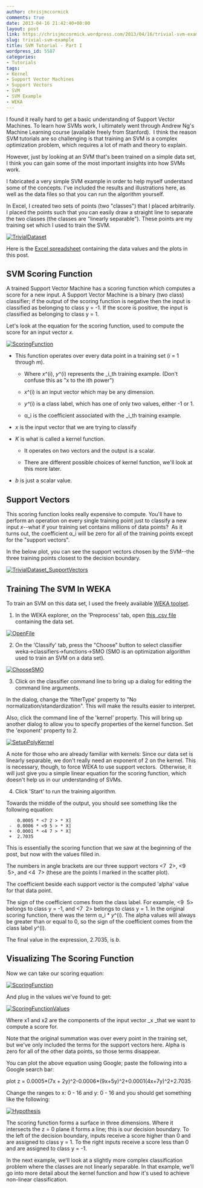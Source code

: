 ```yaml
---
author: chrisjmccormick
comments: true
date: 2013-04-16 21:42:40+00:00
layout: post
link: https://chrisjmccormick.wordpress.com/2013/04/16/trivial-svm-example/
slug: trivial-svm-example
title: SVM Tutorial - Part I
wordpress_id: 5587
categories:
- Tutorials
tags:
- Kernel
- Support Vector Machines
- Support Vectors
- SVM
- SVM Example
- WEKA
---
```


I found it really hard to get a basic understanding of Support Vector Machines. To learn how SVMs work, I ultimately went through Andrew Ng's Machine Learning course (available freely from Stanford).  I think the reason SVM tutorials are so challenging is that training an SVM is a complex optimization problem, which requires a lot of math and theory to explain.

However, just by looking at an SVM that's been trained on a simple data set, I think you can gain some of the most important insights into how SVMs work.

I fabricated a very simple SVM example in order to help myself understand some of the concepts. I've included the results and illustrations here, as well as the data files so that you can run the algorithm yourself.

In Excel, I created two sets of points (two "classes") that I placed arbitrarily. I placed the points such that you can easily draw a straight line to separate the two classes (the classes are "linearly separable"). These points are my training set which I used to train the SVM.

[![TrivialDataset](http://chrisjmccormick.files.wordpress.com/2013/04/trivialdataset.png)](http://chrisjmccormick.files.wordpress.com/2013/04/trivialdataset.png)

Here is the [Excel spreadsheet](http://chrisjmccormick.files.wordpress.com/2013/04/supportvectormachines.xlsx) containing the data values and the plots in this post.


## SVM Scoring Function


A trained Support Vector Machine has a scoring function which computes a score for a new input. A Support Vector Machine is a binary (two class) classifier; if the output of the scoring function is negative then the input is classified as belonging to class y = -1. If the score is positive, the input is classified as belonging to class y = 1.

Let's look at the equation for the scoring function, used to compute the score for an input vector _x._

[![ScoringFunction](http://chrisjmccormick.files.wordpress.com/2013/04/scoringfunction.png)](http://chrisjmccormick.files.wordpress.com/2013/04/scoringfunction.png)






	
  * This function operates over every data point in a training set (_i_ = 1 through _m_).

	
    * Where _x_^(i), _y_^(i) represents the _i_th training example. (Don't confuse this as "x to the ith power")

	
    * _x_^(i) is an input vector which may be any dimension.

	
    * _y^_(i) is a class label, which has one of only two values, either -1 or 1.

	
    * α_i is the coefficient associated with the _i_th training example.




	
  * _x_ is the input vector that we are trying to classify

	
  * _K_ is what is called a kernel function.

	
    * It operates on two vectors and the output is a scalar.

	
    * There are different possible choices of kernel function, we'll look at this more later.




	
  * _b_ is just a scalar value.




## Support Vectors


This scoring function looks really expensive to compute. You'll have to perform an operation on every single training point just to classify a new input _x_--what if your training set contains millions of data points?  As it turns out, the coefficient α_i will be zero for all of the training points except for the "support vectors".









In the below plot, you can see the support vectors chosen by the SVM--the three training points closest to the decision boundary.







[![TrivialDataset_SupportVectors](http://chrisjmccormick.files.wordpress.com/2013/04/trivialdataset_supportvectors.png)](http://chrisjmccormick.files.wordpress.com/2013/04/trivialdataset_supportvectors.png)







## Training The SVM In WEKA




To train an SVM on this data set, I used the freely available [WEKA toolset](http://www.cs.waikato.ac.nz/ml/weka/).







1. In the WEKA explorer, on the 'Preprocess' tab, open [this .csv file](https://docs.google.com/file/d/0B-kWgXJRQkQ7VGszZTJvYjc1Z0k/edit?usp=sharing) containing the data set.







[![OpenFile](http://chrisjmccormick.files.wordpress.com/2013/04/openfile.png)](http://chrisjmccormick.files.wordpress.com/2013/04/openfile.png)







2. On the 'Classify' tab, press the "Choose" button to select classifier weka->classifiers->functions->SMO (SMO is an optimization algorithm used to train an SVM on a data set).







[![ChooseSMO](http://chrisjmccormick.files.wordpress.com/2013/04/choosesmo.png)](http://chrisjmccormick.files.wordpress.com/2013/04/choosesmo.png)






3. Click on the classifier command line to bring up a dialog for editing the command line arguments.






In the dialog, change the 'filterType' property to "No normalization/standardization". This will make the results easier to interpret.




Also, click the command line of the 'kernel' property. This will bring up another dialog to allow you to specify properties of the kernel function. Set the 'exponent' property to 2.







[![SetupPolyKernel](http://chrisjmccormick.files.wordpress.com/2013/04/setuppolykernel.png)](http://chrisjmccormick.files.wordpress.com/2013/04/setuppolykernel.png)







A note for those who are already familiar with kernels: Since our data set is linearly separable, we don't really need an exponent of 2 on the kernel. This is necessary, though, to force WEKA to use support vectors.  Otherwise, it will just give you a simple linear equation for the scoring function, which doesn't help us in our understanding of SVMs.







4. Click 'Start' to run the training algorithm.







Towards the middle of the output, you should see something like the following equation:









    
        0.0005 * <7 2 > * X]
     -  0.0006 * <9 5 > * X]
     +  0.0001 * <4 7 > * X]
     +  2.7035







This is essentially the scoring function that we saw at the beginning of the post, but now with the values filled in.







The numbers in angle brackets are our three support vectors <7  2>, <9  5>, and <4  7> (these are the points I marked in the scatter plot).







The coefficient beside each support vector is the computed 'alpha' value for that data point.







The sign of the coefficient comes from the class label. For example, <9  5> belongs to class y = -1, and <7  2> belongs to class y = 1. In the original scoring function, there was the term α_i * _y_^(i). The alpha values will always be greater than or equal to 0, so the sign of the coefficient comes from the class label _y_^(i).







The final value in the expression, 2.7035, is _b_.







## Visualizing The Scoring Function




Now we can take our scoring equation:




[![ScoringFunction](http://chrisjmccormick.files.wordpress.com/2013/04/scoringfunction.png)](http://chrisjmccormick.files.wordpress.com/2013/04/scoringfunction.png)







And plug in the values we've found to get:







[![ScoringFunctionValues](http://chrisjmccormick.files.wordpress.com/2013/04/scoringfunctionvalues.png)](http://chrisjmccormick.files.wordpress.com/2013/04/scoringfunctionvalues.png)







Where x1 and x2 are the components of the input vector _x _that we want to compute a score for.







Note that the original summation was over every point in the training set, but we've only included the terms for the support vectors here. Alpha is zero for all of the other data points, so those terms disappear.







You can plot the above equation using Google; paste the following into a Google search bar:







plot z = 0.0005*(7x + 2y)^2-0.0006*(9x+5y)^2+0.0001(4x+7y)^2+2.7035







Change the ranges to x: 0 - 16 and y: 0 - 16 and you should get something like the following:







[![Hypothesis](http://chrisjmccormick.files.wordpress.com/2013/04/hypothesis.png)](http://chrisjmccormick.files.wordpress.com/2013/04/hypothesis.png)










The scoring function forms a surface in three dimensions. Where it intersects the z = 0 plane it forms a line; this is our decision boundary. To the left of the decision boundary, inputs receive a score higher than 0 and are assigned to class y = 1. To the right inputs receive a score less than 0 and are assigned to class y = -1.







In the next example, we'll look at a slightly more complex classification problem where the classes are not linearly separable. In that example, we'll go into more detail about the kernel function and how it's used to achieve non-linear classification.
